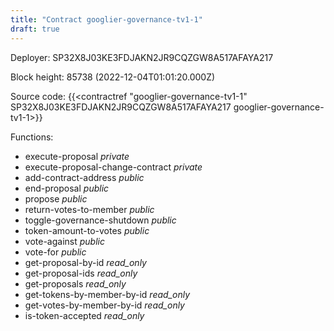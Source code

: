 ```yaml
---
title: "Contract googlier-governance-tv1-1"
draft: true
---
```

Deployer: SP32X8J03KE3FDJAKN2JR9CQZGW8A517AFAYA217


 



Block height: 85738 (2022-12-04T01:01:20.000Z)

Source code: {{<contractref "googlier-governance-tv1-1" SP32X8J03KE3FDJAKN2JR9CQZGW8A517AFAYA217 googlier-governance-tv1-1>}}

Functions:

* execute-proposal _private_
* execute-proposal-change-contract _private_
* add-contract-address _public_
* end-proposal _public_
* propose _public_
* return-votes-to-member _public_
* toggle-governance-shutdown _public_
* token-amount-to-votes _public_
* vote-against _public_
* vote-for _public_
* get-proposal-by-id _read_only_
* get-proposal-ids _read_only_
* get-proposals _read_only_
* get-tokens-by-member-by-id _read_only_
* get-votes-by-member-by-id _read_only_
* is-token-accepted _read_only_
